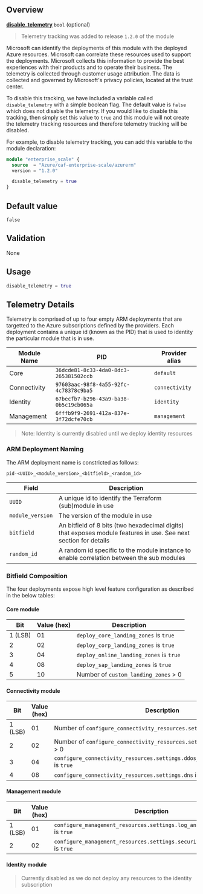 ## Overview

[**disable_telemetry**](#overview) `bool` (optional)

> Telemetry tracking was added to release `1.2.0` of the module

Microsoft can identify the deployments of this module with the deployed Azure resources.
Microsoft can correlate these resources used to support the deployments.
Microsoft collects this information to provide the best experiences with their products and to operate their business.
The telemetry is collected through customer usage attribution.
The data is collected and governed by Microsoft's privacy policies, located at the trust center.

To disable this tracking, we have included a variable called `disable_telemetry` with a simple boolean flag. The default value is `false` which does not disable the telemetry.
If you would like to disable this tracking, then simply set this value to `true` and this module will not create the telemetry tracking resources and therefore telemetry tracking will be disabled.

For example, to disable telemetry tracking, you can add this variable to the module declaration:

```terraform
module "enterprise_scale" {
  source  = "Azure/caf-enterprise-scale/azurerm"
  version = "1.2.0"

  disable_telemetry = true
}
```

## Default value

`false`

## Validation

None

## Usage

```terraform
disable_telemetry = true
```

## Telemetry Details

Telemetry is comprised of up to four empty ARM deployments that are targetted to the Azure subscriptions defined by the providers.
Each deployment contains a unique id (known as the PID) that is used to identity the particular module that is in use.

| Module Name | PID | Provider alias |
| - | - | - |
| Core | `36dcde81-8c33-4da0-8dc3-265381502ccb` | `default` |
| Connectivity | `97603aac-98f8-4a55-92fc-4c78378c9ba5` | `connectivity` |
| Identity | `67becfb7-b296-43a9-ba38-0b5c19cb065a` | `identity` |
| Management | `6fffb9f9-2691-412a-837e-3f72dcfe70cb` | `management` |

> Note: Identity is currently disabled until we deploy identity resources

### ARM Deployment Naming

The ARM deployment name is constricted as follows:

`pid-<UUID>_<module_version>_<bitfield>_<random_id>`

| Field | Description |
| - | - |
| `UUID` | A unique id to identify the Terraform (sub)module in use |
| `module_version` | The version of the module in use |
| `bitfield` | An bitfield of 8 bits (two hexadecimal digits) that exposes module features in use. See next section for details |
| `random_id` | A random id specific to the module instance to enable correlation between the sub modules |

### Bitfield Composition

The four deployments expose high level feature configuration as described in the below tables:
#### Core module

| Bit | Value (hex) | Description |
| - | - | - |
| 1 (LSB) | 01 | `deploy_core_landing_zones` is `true` |
| 2 | 02 | `deploy_corp_landing_zones` is `true` |
| 3 | 04 | `deploy_online_landing_zones` is `true` |
| 4 | 08 | `deploy_sap_landing_zones` is `true` |
| 5 | 10 | Number of `custom_landing_zones` > 0  |

#### Connectivity module

| Bit | Value (hex) | Description |
| - | - | - |
| 1 (LSB) | 01 | Number of `configure_connectivity_resources.settings.hub_networks`  > 0 |
| 2 | 02 | Number of `configure_connectivity_resources.settings.vwan_hub_networks`  > 0 |
| 3 | 04 | `configure_connectivity_resources.settings.ddos_protection_plan.enabled` is `true`  |
| 4 | 08 | `configure_connectivity_resources.settings.dns` is `true` |

#### Management module

| Bit | Value (hex) | Description |
| - | - | - |
| 1 (LSB) | 01 | `configure_management_resources.settings.log_analytics.enabled` is `true` |
| 2 | 02 | `configure_management_resources.settings.security_center.enabled` is `true` |

[//]: # "************************"
[//]: # "INSERT LINK LABELS BELOW"
[//]: # "************************"

#### Identity module

> Currently disabled as we do not deploy any resources to the identity subscription

[this_page]: # "Link for the current page."
